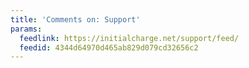 ```yaml
---
title: 'Comments on: Support'
params:
  feedlink: https://initialcharge.net/support/feed/
  feedid: 4344d64970d465ab829d079cd32656c2
---
```

